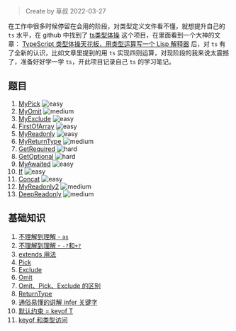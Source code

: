 > Create by 草叔 2022-03-27

在工作中很多时候停留在会用的阶段，对类型定义文件看不懂，就想提升自己的 `ts` 水平，在 github 中找到了 [ts类型体操](https://github.com/type-challenges/type-challenges) 这个项目，在里面看到一个大神的文章： [TypeScript 类型体操天花板，用类型运算写一个 Lisp 解释器](https://zhuanlan.zhihu.com/p/427309936) 后，对 `ts` 有了全新的认识，比如文章里提到的用 `ts` 实现四则运算，对现阶段的我来说太震撼了，准备好好学一学 `ts`，开此项目记录自己 `ts` 的学习笔记。

## 题目

1. [MyPick](https://github.com/astak16/blog-ts-challenges/issues/3) <img src="https://img.shields.io/badge/-easy-7aad0c" alt="easy"/>
2. [MyOmit](https://github.com/astak16/blog-ts-challenges/issues/4) <img src="https://img.shields.io/badge/-medium-d9901a" alt="medium"/>
3. [MyExclude](https://github.com/astak16/blog-ts-challenges/issues/5) <img src="https://img.shields.io/badge/-easy-7aad0c" alt="easy"/>
4. [FirstOfArray](https://github.com/astak16/blog-ts-challenges/issues/7) <img src="https://img.shields.io/badge/-easy-7aad0c" alt="easy"/>
5. [MyReadonly](https://github.com/astak16/blog-ts-challenges/issues/9) <img src="https://img.shields.io/badge/-easy-7aad0c" alt="easy"/>
6. [MyReturnType](https://github.com/astak16/blog-ts-challenges/issues/11) <img src="https://img.shields.io/badge/-medium-d9901a" alt="medium"/>
7. [GetRequired](https://github.com/astak16/blog-ts-challenges/issues/12) <img src="https://img.shields.io/badge/-hard-de3d37" alt="hard"/>
8. [GetOptional](https://github.com/astak16/blog-ts-challenges/issues/13) <img src="https://img.shields.io/badge/-hard-de3d37" alt="hard"/>
9. [MyAwaited](https://github.com/astak16/blog-ts-challenges/issues/14) <img src="https://img.shields.io/badge/-easy-7aad0c" alt="easy"/>
10. [If](https://github.com/astak16/blog-ts-challenges/issues/15) <img src="https://img.shields.io/badge/-easy-7aad0c" alt="easy"/>
11. [Concat](https://github.com/astak16/blog-ts-challenges/issues/16) <img src="https://img.shields.io/badge/-easy-7aad0c" alt="easy"/>
12. [MyReadonly2](https://github.com/astak16/blog-ts-challenges/issues/17) <img src="https://img.shields.io/badge/-medium-d9901a" alt="medium"/>
13. [DeepReadonly](https://github.com/astak16/blog-ts-challenges/issues/18) <img src="https://img.shields.io/badge/-medium-d9901a" alt="medium"/>

## 基础知识
1. [不理解到理解 - `as`](https://github.com/astak16/blog-ts-challenges/issues/18#issue-1225525854)
2. [不理解到理解 - `-?`和`+?`](https://github.com/astak16/blog-ts-challenges/issues/18#issuecomment-1117469364)
3. [extends 用法](https://github.com/astak16/blog-ts-challenges/issues/1)
4. [Pick](https://github.com/astak16/blog-ts-challenges/issues/2#issuecomment-1079862389)
5. [Exclude](https://github.com/astak16/blog-ts-challenges/issues/2#issuecomment-1079876517)
6. [Omit](https://github.com/astak16/blog-ts-challenges/issues/2#issuecomment-1084434376)
7. [Omit、Pick、Exclude 的区别](https://github.com/astak16/blog-ts-challenges/issues/2#issuecomment-1084480379)
8. [ReturnType](https://github.com/astak16/blog-ts-challenges/issues/2#issuecomment-1111139104)
9. [通俗易懂的讲解 infer 关键字](https://github.com/astak16/blog-ts-challenges/issues/6)
10. [默认约束 = keyof T](https://github.com/astak16/blog-ts-challenges/issues/8)
11. [keyof 和类型访问](https://github.com/astak16/blog-ts-challenges/issues/10)
